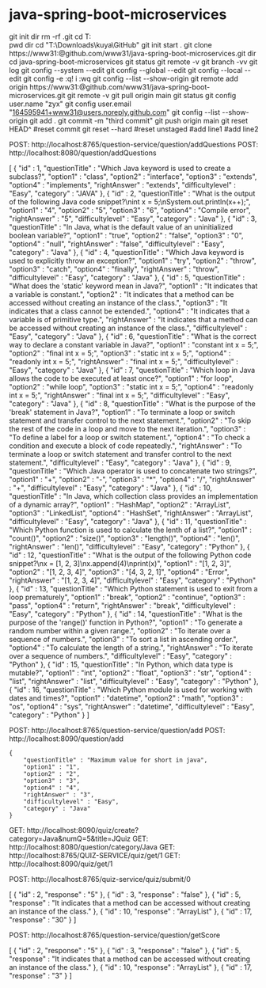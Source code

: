 # java-spring-boot-microservices

git init
dir
rm -rf .git
cd T:\
pwd
dir
cd "T:\Downloads\kuya\GitHub"
git init
start .
git clone https://www31:<secretcode>@github.com/www31/java-spring-boot-microservices.git
dir
cd java-spring-boot-microservices
git status
git remote -v
git branch -vv
git log
git config --system --edit
git config --global --edit
git config --local --edit
git config -e
:q!
i
:wq
git config --list --show-origin
git remote add origin https://www31:<secretcode>@github.com/www31/java-spring-boot-microservices.git
git remote -v
git pull origin main
git status
git config user.name "zyx"
git config user.email "164595941+www31@users.noreply.github.com"
git config --list --show-origin
git add .
git commit -m "third commit"
git push origin main
git reset HEAD^ #reset commit
git reset --hard #reset unstaged
#add line1
#add line2

POST: http://localhost:8765/question-service/question/addQuestions
POST: http://localhost:8080/question/addQuestions

[
	{
		"id" : 1,
		"questionTitle" : "Which Java keyword is used to create a subclass?",
		"option1" : "class",
		"option2" : "interface",
		"option3" : "extends",
		"option4" : "implements",
		"rightAnswer" : "extends",
		"difficultylevel" : "Easy",
		"category" : "JAVA"
	},
	{
		"id" : 2,
		"questionTitle" : "What is the output of the following Java code snippet?\nint x = 5;\nSystem.out.println(x++);",
		"option1" : "4",
		"option2" : "5",
		"option3" : "6",
		"option4" : "Compile error",
		"rightAnswer" : "5",
		"difficultylevel" : "Easy",
		"category" : "Java"
	},
	{
		"id" : 3,
		"questionTitle" : "In Java, what is the default value of an uninitialized boolean variable?",
		"option1" : "true",
		"option2" : "false",
		"option3" : "0",
		"option4" : "null",
		"rightAnswer" : "false",
		"difficultylevel" : "Easy",
		"category" : "Java"
	},
	{
		"id" : 4,
		"questionTitle" : "Which Java keyword is used to explicitly throw an exception?",
		"option1" : "try",
		"option2" : "throw",
		"option3" : "catch",
		"option4" : "finally",
		"rightAnswer" : "throw",
		"difficultylevel" : "Easy",
		"category" : "Java"
	},
	{
		"id" : 5,
		"questionTitle" : "What does the 'static' keyword mean in Java?",
		"option1" : "It indicates that a variable is constant.",
		"option2" : "It indicates that a method can be accessed without creating an instance of the class.",
		"option3" : "It indicates that a class cannot be extended.",
		"option4" : "It indicates that a variable is of primitive type.",
		"rightAnswer" : "It indicates that a method can be accessed without creating an instance of the class.",
		"difficultylevel" : "Easy",
		"category" : "Java"
	},
	{
		"id" : 6,
		"questionTitle" : "What is the correct way to declare a constant variable in Java?",
		"option1" : "constant int x = 5;",
		"option2" : "final int x = 5;",
		"option3" : "static int x = 5;",
		"option4" : "readonly int x = 5;",
		"rightAnswer" : "final int x = 5;",
		"difficultylevel" : "Easy",
		"category" : "Java"
	},
	{
		"id" : 7,
		"questionTitle" : "Which loop in Java allows the code to be executed at least once?",
		"option1" : "for loop",
		"option2" : "while loop",
		"option3" : "static int x = 5;",
		"option4" : "readonly int x = 5;",
		"rightAnswer" : "final int x = 5;",
		"difficultylevel" : "Easy",
		"category" : "Java"
	},
	{
		"id" : 8,
		"questionTitle" : "What is the purpose of the 'break' statement in Java?",
		"option1" : "To terminate a loop or switch statement and transfer control to the next statement.",
		"option2" : "To skip the rest of the code in a loop and move to the next iteration.",
		"option3" : "To define a label for a loop or switch statement.",
		"option4" : "To check a condition and execute a block of code repeatedly.",
		"rightAnswer" : "To terminate a loop or switch statement and transfer control to the next statement.",
		"difficultylevel" : "Easy",
		"category" : "Java"
	},
	{
		"id" : 9,
		"questionTitle" : "Which Java operator is used to concatenate two strings?",
		"option1" : "+",
		"option2" : "-",
		"option3" : "*",
		"option4" : "/",
		"rightAnswer" : "+",
		"difficultylevel" : "Easy",
		"category" : "Java"
	},
	{
		"id" : 10,
		"questionTitle" : "In Java, which collection class provides an implementation of a dynamic array?",
		"option1" : "HashMap",
		"option2" : "ArrayList",
		"option3" : "LinkedList",
		"option4" : "HashSet",
		"rightAnswer" : "ArrayList",
		"difficultylevel" : "Easy",
		"category" : "Java"
	},
	{
		"id" : 11,
		"questionTitle" : "Which Python function is used to calculate the lenth of a list?",
		"option1" : "count()",
		"option2" : "size()",
		"option3" : "length()",
		"option4" : "len()",
		"rightAnswer" : "len()",
		"difficultylevel" : "Easy",
		"category" : "Python"
	},
	{
		"id" : 12,
		"questionTitle" : "What is the output of the following Python code snippet?\nx = [1, 2, 3]\nx.append(4)\nprint(x)",
		"option1" : "[1, 2, 3]",
		"option2" : "[1, 2, 3, 4]",
		"option3" : "[4, 3, 2, 1]",
		"option4" : "Error",
		"rightAnswer" : "[1, 2, 3, 4]",
		"difficultylevel" : "Easy",
		"category" : "Python"
	},
	{
		"id" : 13,
		"questionTitle" : "Which Python statement is used to exit from a loop prematurely",
		"option1" : "break",
		"option2" : "continue",
		"option3" : "pass",
		"option4" : "return",
		"rightAnswer" : "break",
		"difficultylevel" : "Easy",
		"category" : "Python"
	},
	{
		"id" : 14,
		"questionTitle" : "What is the purpose of the 'range()' function in Python?",
		"option1" : "To generate a random number within a given range.",
		"option2" : "To iterate over a sequence of numbers.",
		"option3" : "To sort a list in ascending order.",
		"option4" : "To calculate the length of a string.",
		"rightAnswer" : "To iterate over a sequence of numbers.",
		"difficultylevel" : "Easy",
		"category" : "Python"
	},
	{
		"id" : 15,
		"questionTitle" : "In Python, which data type is mutable?",
		"option1" : "int",
		"option2" : "float",
		"option3" : "str",
		"option4" : "list",
		"rightAnswer" : "list",
		"difficultylevel" : "Easy",
		"category" : "Python"
	},
	{
		"id" : 16,
		"questionTitle" : "Which Python module is used for working with dates and times?",
		"option1" : "datetime",
		"option2" : "math",
		"option3" : "os",
		"option4" : "sys",
		"rightAnswer" : "datetime",
		"difficultylevel" : "Easy",
		"category" : "Python"
	}
]

POST: http://localhost:8765/question-service/question/add
POST: http://localhost:8090/question/add

	{
		"questionTitle" : "Maximum value for short in java",
		"option1" : "1",
		"option2" : "2",
		"option3" : "3",
		"option4" : "4",
		"rightAnswer" : "3",
		"difficultylevel" : "Easy",
		"category" : "Java"
	}

GET: http://localhost:8090/quiz/create?category=Java&numQ=5&title=JQuiz
GET: http://localhost:8080/question/category/Java
GET: http://localhost:8765/QUIZ-SERVICE/quiz/get/1
GET: http://localhost:8090/quiz/get/1

POST: http://localhost:8765/quiz-service/quiz/submit/0

[
	{
		"id" : 2,
		"response" : "5"
	},
	{
		"id" : 3,
		"response" : "false"
	},
	{
		"id" : 5,
		"response" : "It indicates that a method can be accessed without creating an instance of the class."
	},
	{
		"id" : 10,
		"response" : "ArrayList"
	},
	{
		"id" : 17,
		"response" : "30"
	}
]

POST: http://localhost:8765/question-service/question/getScore

[
	{
		"id" : 2,
		"response" : "5"
	},
	{
		"id" : 3,
		"response" : "false"
	},
	{
		"id" : 5,
		"response" : "It indicates that a method can be accessed without creating an instance of the class."
	},
	{
		"id" : 10,
		"response" : "ArrayList"
	},
	{
		"id" : 17,
		"response" : "3"
	}
]